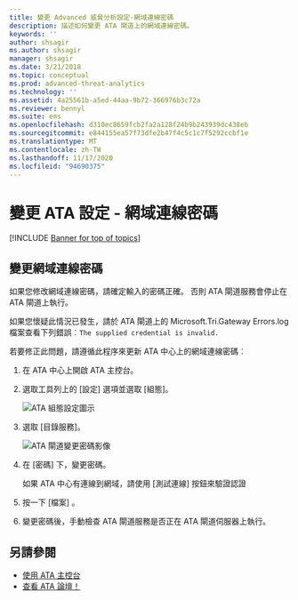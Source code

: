 ```yaml
---
title: 變更 Advanced 威脅分析設定-網域連線密碼
description: 描述如何變更 ATA 閘道上的網域連線密碼。
keywords: ''
author: shsagir
ms.author: shsagir
manager: shsagir
ms.date: 3/21/2018
ms.topic: conceptual
ms.prod: advanced-threat-analytics
ms.technology: ''
ms.assetid: 4a25561b-a5ed-44aa-9b72-366976b3c72a
ms.reviewer: bennyl
ms.suite: ems
ms.openlocfilehash: d310ec8659fcb2fa2a128f24b9b243939dc438eb
ms.sourcegitcommit: e844155ea57f73dfe2b47f4c5c1c7f5292ccbf1e
ms.translationtype: MT
ms.contentlocale: zh-TW
ms.lasthandoff: 11/17/2020
ms.locfileid: "94690375"
---
```

# <a name="change-ata-configuration---domain-connectivity-password"></a>變更 ATA 設定 - 網域連線密碼

[!INCLUDE [Banner for top of topics](includes/banner.md)]

## <a name="change-the-domain-connectivity-password"></a>變更網域連線密碼

如果您修改網域連線密碼，請確定輸入的密碼正確。 否則 ATA 閘道服務會停止在 ATA 閘道上執行。

如果您懷疑此情況已發生，請於 ATA 閘道上的 Microsoft.Tri.Gateway Errors.log 檔案查看下列錯誤︰`The supplied credential is invalid.`

若要修正此問題，請遵循此程序來更新 ATA 中心上的網域連線密碼︰

1. 在 ATA 中心上開啟 ATA 主控台。

1. 選取工具列上的 [設定] 選項並選取 [組態]。

    ![ATA 組態設定圖示](media/ATA-config-icon.png)

1. 選取 [目錄服務]。

    ![ATA 閘道變更密碼影像](media/ATA-GW-change-DC-password.png)

1. 在 [密碼] 下，變更密碼。

    如果 ATA 中心有連線到網域，請使用 [測試連線] 按鈕來驗證認證

1. 按一下 [檔案] 。

1. 變更密碼後，手動檢查 ATA 閘道服務是否正在 ATA 閘道伺服器上執行。



## <a name="see-also"></a>另請參閱
- [使用 ATA 主控台](working-with-ata-console.md)
- [查看 ATA 論壇！](https://social.technet.microsoft.com/Forums/security/home?forum=mata)
